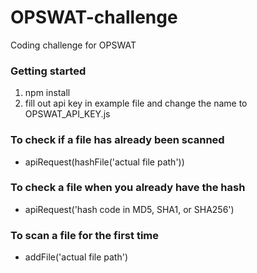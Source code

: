 # OPSWAT-challenge
Coding challenge for OPSWAT

### Getting started
  1. npm install
  2. fill out api key in example file and change the name to OPSWAT_API_KEY.js

### To check if a file has already been scanned
  - apiRequest(hashFile('actual file path'))

### To check a file when you already have the hash
  - apiRequest('hash code in MD5, SHA1, or SHA256')

### To scan a file for the first time
  - addFile('actual file path')
